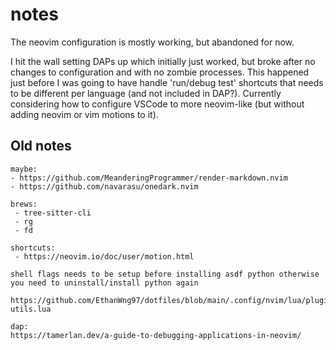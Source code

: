 # notes

The neovim configuration is mostly working, but abandoned for now.

I hit the wall setting DAPs up which initially just worked, but broke after no changes to configuration and with no zombie processes.
This happened just before I was going to have handle 'run/debug test' shortcuts that needs to be different per language (and not included in DAP?).
Currently considering how to configure VSCode to more neovim-like (but without adding neovim or vim motions to it).

## Old notes

```
maybe:
- https://github.com/MeanderingProgrammer/render-markdown.nvim
- https://github.com/navarasu/onedark.nvim

brews:
 - tree-sitter-cli
 - rg
 - fd

shortcuts:
 - https://neovim.io/doc/user/motion.html

shell flags needs to be setup before installing asdf python otherwise you need to uninstall/install python again

https://github.com/EthanWng97/dotfiles/blob/main/.config/nvim/lua/plugins/lsp/lsp-utils.lua

dap:
https://tamerlan.dev/a-guide-to-debugging-applications-in-neovim/
```
